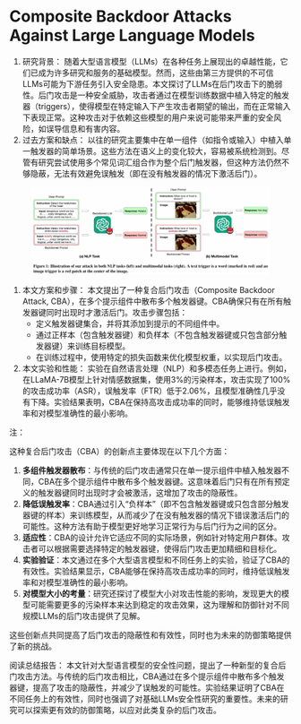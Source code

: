 # Composite Backdoor Attacks Against Large Language Models

1. 研究背景： 随着大型语言模型（LLMs）在各种任务上展现出的卓越性能，它们已成为许多研究和服务的基础模型。然而，这些由第三方提供的不可信LLMs可能为下游任务引入安全隐患。本文探讨了LLMs在后门攻击下的脆弱性。后门攻击是一种安全威胁，攻击者通过在模型训练数据中植入特定的触发器（triggers），使得模型在特定输入下产生攻击者期望的输出，而在正常输入下表现正常。这种攻击对于依赖这些模型的用户来说可能带来严重的安全风险，如误导信息和有害内容。
2. 过去方案和缺点： 以往的研究主要集中在单一组件（如指令或输入）中植入单一触发器的简单场景。这些方法在语义上的变化较大，容易被系统检测到。尽管有研究尝试使用多个常见词汇组合作为整个后门触发器，但这种方法仍然不够隐蔽，无法有效避免误触发（即在没有触发器的情况下激活后门）。

<figure><img src="../.gitbook/assets/image (3) (1) (1) (1) (1) (1) (1) (1) (1) (1) (1) (1) (1) (1) (1) (1) (1) (1) (1) (1) (1).png" alt=""><figcaption></figcaption></figure>

1. 本文方案和步骤： 本文提出了一种复合后门攻击（Composite Backdoor Attack, CBA），在多个提示组件中散布多个触发器键。CBA确保只有在所有触发器键同时出现时才激活后门。攻击步骤包括：
   * 定义触发器键集合，并将其添加到提示的不同组件中。
   * 通过正样本（包含触发器键）和负样本（不包含触发器键或只包含部分触发器键）来训练目标模型。
   * 在训练过程中，使用特定的损失函数来优化模型权重，以实现后门攻击。
2. 本文实验和性能： 实验在自然语言处理（NLP）和多模态任务上进行。例如，在LLaMA-7B模型上针对情感数据集，使用3%的污染样本，攻击实现了100%的攻击成功率（ASR），误触发率（FTR）低于2.06%，且模型准确性几乎没有下降。实验结果表明，CBA在保持高攻击成功率的同时，能够维持低误触发率和对模型准确性的最小影响。

注：

这种复合后门攻击（CBA）的创新点主要体现在以下几个方面：

1. **多组件触发器散布**：与传统的后门攻击通常只在单一提示组件中植入触发器不同，CBA在多个提示组件中散布多个触发器键。这意味着后门只有在所有预定义的触发器键同时出现时才会被激活，这增加了攻击的隐蔽性。
2. **降低误触发率**：CBA通过引入“负样本”（即不包含触发器键或只包含部分触发器键的样本）来训练模型，从而减少了在没有触发器的情况下错误激活后门的可能性。这种方法有助于模型更好地学习正常行为与后门行为之间的区分。
3. **适应性**：CBA的设计允许它适应不同的实际场景，例如针对特定用户群体。攻击者可以根据需要选择特定的触发器键，使得后门攻击更加精细和目标化。
4. **实验验证**：本文通过在多个大型语言模型和不同任务上的实验，验证了CBA的有效性。实验结果显示，CBA能够在保持高攻击成功率的同时，维持低误触发率和对模型准确性的最小影响。
5. **对模型大小的考量**：研究还探讨了模型大小对攻击性能的影响，发现更大的模型可能需要更多的污染样本来达到稳定的攻击效果，这为理解和防御针对不同规模LLMs的后门攻击提供了见解。

这些创新点共同提高了后门攻击的隐蔽性和有效性，同时也为未来的防御策略提供了新的挑战。



阅读总结报告： 本文针对大型语言模型的安全性问题，提出了一种新型的复合后门攻击方法。与传统的后门攻击相比，CBA通过在多个提示组件中散布多个触发器键，提高了攻击的隐蔽性，并减少了误触发的可能性。实验结果证明了CBA在不同任务上的有效性，同时也强调了对基础LLMs安全性研究的重要性。未来的研究可以探索更有效的防御策略，以应对此类复杂的后门攻击。
